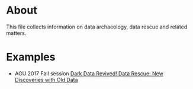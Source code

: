 # About

This file collects information on data archaeology, data rescue and related matters.

# Examples

* AGU 2017 Fall session [Dark Data Revived! Data Rescue: New Discoveries with Old Data](https://agu.confex.com/agu/fm17/preliminaryview.cgi/Session26843)
